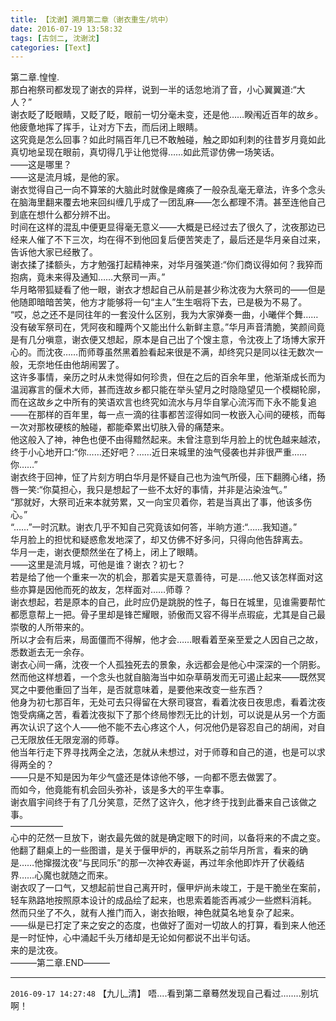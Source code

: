 ```yaml
---
title: 【沈谢】溯月第二章（谢衣重生/坑中）
date: 2016-07-19 13:58:32
tags: [古剑二, 沈谢沈]
categories: [Text]
---
```


<p dir="ltr"  >第二章.惶惶.<br />那白袍祭司都发现了谢衣的异样，说到一半的话忽地消了音，小心翼翼道:“大人？”<br />谢衣眨了眨眼睛，又眨了眨，眼前一切分毫未变，还是他……睽闱近百年的故乡。<br />他疲惫地挥了挥手，让对方下去，而后闭上眼睛。<br />这究竟是怎么回事？如此时隔百年几已不敢触碰，触之即如利刺的往昔岁月竟如此真切地呈现在眼前，真切得几乎让他觉得……如此荒谬仿佛一场笑话。<br />――这是哪里？<br />――这是流月城，是他的家。<br />谢衣觉得自己一向不算笨的大脑此时就像是瘫痪了一般杂乱毫无章法，许多个念头在脑海里翻来覆去地来回纠缠几乎成了一团乱麻――怎么都理不清。甚至连他自己到底在想什么都分辨不出。<br />时间在这样的混乱中便更显得毫无意义――大概是已经过去了很久了，沈夜那边已经来人催了不下三次，均在得不到他回复后便苦笑走了，最后还是华月亲自过来，告诉他大家已经散了。<br />谢衣揉了揉额头，方才勉强打起精神来，对华月强笑道:“你们商议得如何？我猝而抱病，竟未来得及通知……大祭司一声。”<br />华月略带狐疑看了他一眼，谢衣才想起自己从前是甚少称沈夜为大祭司的――但是他随即暗暗苦笑，他方才能够将一句“主人”生生咽将下去，已是极为不易了。<br />“哎，总之还不是同往年的一套没什么区别，我为大家弹奏一曲，小曦伴个舞……没有破军祭司在，凭阿夜和瞳两个又能出什么新鲜主意。”华月声音清脆，笑颜间竟是有几分嗔意，谢衣便又想起，原本是自己出了个馊主意，令沈夜上了场博大家开心的。而沈夜……而师尊虽然黑着脸看起来很是不满，却终究只是同以往无数次一般，无奈地任由他胡闹罢了。<br />这许多事情，亲历之时从未觉得如何珍贵，但在之后的百余年里，他渐渐成长而为温润寡言的偃术大师，甚而连故乡都只能在举头望月之时隐隐望见一个模糊轮廓，而在这故乡之中所有的笑语欢言也终究如流水与月华自掌心流泻而下永不能复追――在那样的百年里，每一点一滴的往事都苦涩得如同一枚嵌入心间的硬核，而每一次对那枚硬核的触碰，都能牵累出切肤入骨的痛楚来。<br />他这般入了神，神色也便不由得黯然起来。未曾注意到华月脸上的忧色越来越浓，终于小心地开口:“你……还好吧？……近日来城里的浊气侵袭也并非很严重……你……”<br />谢衣终于回神，怔了片刻方明白华月是怀疑自己也为浊气所侵，压下翻腾心绪，扬唇一笑:“你莫担心，我只是想起了一些不太好的事情，并非是沾染浊气。”<br />“那就好，大祭司近来本就劳累，又一向宝贝着你，若是当真出了事，他该多伤心。”<br />“……”一时沉默。谢衣几乎不知自己究竟该如何答，半晌方道:“……我知道。”<br />华月脸上的担忧和疑惑愈发地深了，却又仿佛不好多问，只得向他告辞离去。<br />华月一走，谢衣便颓然坐在了椅上，闭上了眼睛。<br />――这里是流月城，可他是谁？谢衣？初七？<br />若是给了他一个重来一次的机会，那着实是天意善待，可是……他又该怎样面对这些亦算是因他而死的故友，怎样面对……师尊？<br />谢衣想起，若是原本的自己，此时应仍是跳脱的性子，每日在城里，见谁需要帮忙都愿意帮上一把。骨子里却是锋芒耀眼，骄傲而又容不得半点瑕疵，尤其是自己最崇敬的人所带来的。<br />所以才会有后来，局面僵而不得解，他才会……眼看着至亲至爱之人因自己之故，悉数逝去无一余存。<br />谢衣心间一痛，沈夜一个人孤独死去的景象，永远都会是他心中深深的一个阴影。<br />然而他这样想着，一个念头也就自脑海当中如杂草萌发而无可遏止起来――既然冥冥之中要他重回了当年，是否就意味着，是要他来改变一些东西？<br />他身为初七那百年，无处可去只得留在大祭司寝宫，看着沈夜日夜思虑，看着沈夜饱受病痛之苦，看着沈夜拟下了那个终局惨烈无比的计划，可以说是从另一个方面再次认识了这个人――他不能不去心疼这个人，何况他仍是容忍自己的胡闹，对自己无限放任无限宠溺的师尊。<br />他当年行走下界寻找两全之法，怎就从未想过，对于师尊和自己的道，也是可以求得两全的？<br />――只是不知是因为年少气盛还是体谅他不够，一向都不愿去做罢了。<br />而如今，他竟能有机会回头弥补，该是多大的平生幸事。<br />谢衣眉宇间终于有了几分笑意，茫然了这许久，他才终于找到此番来自己该做之事。<br />――――――<br />心中的茫然一旦放下，谢衣最先做的就是确定眼下的时间，以备将来的不虞之变。<br />他翻了翻桌上的一些图谱，是关于偃甲炉的，再联系之前华月所言，看来的确是……他撺掇沈夜“与民同乐”的那一次神农寿诞，再过年余他即炸开了伏羲结界……心魔也就随之而来。<br />谢衣叹了一口气，又想起前世自己离开时，偃甲炉尚未竣工，于是干脆坐在案前，轻车熟路地按照原本设计的成品绘了起来，也思索着能否再减少一些燃料消耗。<br />然而只坐了不久，就有人推门而入，谢衣抬眼，神色就莫名地复杂了起来。<br />――纵是已打定了来之安之的态度，也做好了面对一切故人的打算，看到来人他还是一时怔忡，心中涌起千头万绪却是无论如何都说不出半句话。<br />来的是沈夜。<br />―――第二章.END―――</p>

<!-- more -->

---

`2016-09-17 14:27:48` 【九儿\_清】 唔....看到第二章蓦然发现自己看过........别坑啊！
